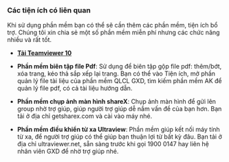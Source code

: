 ### Các tiện ích có liên quan

Khi sử dụng phần mềm bạn có thể sẽ cần thêm các phần mềm, tiện ích bổ trợ. Chúng tôi xin chia sẻ một số phần mềm miễn phí nhưng các chức năng nhiều và rất tốt.

- [**Tải Teamviewer 10**](http://www.mediafire.com/file/9en0o3xo2jf4ybw/TeamViewer_Setup_vi_10.rar/file)

- **Phần mềm biên tập file Pdf**: Sử dụng để biên tập gộp file pdf: thêm/bớt, xóa trang, kéo thả sắp xếp lại trang. Bạn có thể vào Tiện ích, mở phần quản lý file tài liệu của phần mềm QLCL GXD, tìm kiếm phần mềm AK để quản lý file pdf, có cả tài liệu hướng dẫn.

- **Phần mềm chụp ảnh màn hình shareX**: Chụp ảnh màn hình để gửi lên group nhờ trợ giúp, giúp người trợ giúp dễ nắm vấn đề của bạn hơn. Bạn tải ở địa chỉ getsharex.com và cài vào máy nhé.

- **Phần mềm điều khiển từ xa Ultraview**: Phần mềm giúp kết nối máy tính từ xa, để người trợ giúp có thể giúp bạn thuận lợi từ bất kỳ đâu. Bạn tải ở địa chỉ ultraviewer.net, sẵn sàng trước khi gọi 1900 0147 hay liên hệ nhân viên GXD để nhờ trợ giúp nhé. 